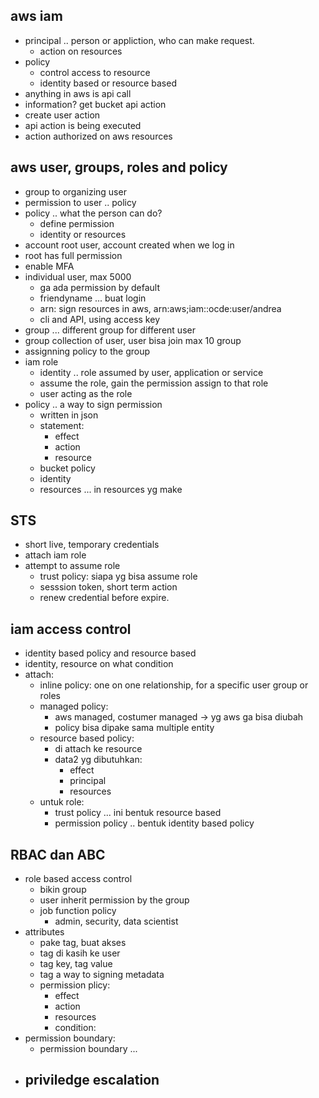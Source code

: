 ## aws iam
- principal .. person or appliction, who can make request. 
  - action on resources
- policy
  - control access to resource
  - identity based or resource based
- anything in aws is api call
- information? get bucket api action
- create user action
- api action is being executed
- action authorized on aws resources

## aws user, groups, roles and policy
- group to organizing user
- permission to user .. policy
- policy .. what the person can do?
  - define permission 
  - identity or resources
- account root user, account created when we log in
- root has full permission
- enable MFA
- individual user, max 5000
  - ga ada permission by default
  - friendyname ... buat login
  - arn: sign resources in aws, arn:aws;iam::ocde:user/andrea
  - cli and API, using access key
- group ... different group for different user
- group collection of user, user bisa join max 10 group
- assignning policy to the group
- iam role
  - identity .. role assumed by user, application or service
  - assume the role, gain the permission assign to that role
  - user acting as the role
- policy .. a way to sign permission
  - written in json
  - statement:
    - effect
    - action
    - resource
  - bucket policy
  - identity 
  - resources ... in resources yg make

## STS
- short live, temporary credentials
- attach iam role
- attempt to assume role
  - trust policy: siapa yg bisa assume role
  - sesssion token, short term action
  - renew credential before expire.

## iam access control
- identity based policy and resource based
- identity, resource on what condition
- attach:
  - inline policy: one on one relationship, for a specific user group or roles
  - managed policy:
    - aws managed, costumer managed -> yg aws ga bisa diubah
    - policy bisa dipake sama multiple entity
  - resource based policy:
    - di attach ke resource
    - data2 yg dibutuhkan:
      - effect
      - principal
      - resources
  - untuk role:
    - trust policy ... ini bentuk resource based
    - permission policy .. bentuk identity based policy

## RBAC dan ABC
- role based access control
  - bikin group
  - user inherit permission by the group
  - job function policy
    - admin, security, data scientist
- attributes 
  - pake tag, buat akses
  - tag di kasih ke user
  - tag key, tag value
  - tag a way to signing metadata
  - permission plicy:
    - effect
    - action
    - resources
    - condition:
- permission boundary:
  - permission boundary ...
- priviledge escalation
  -  
